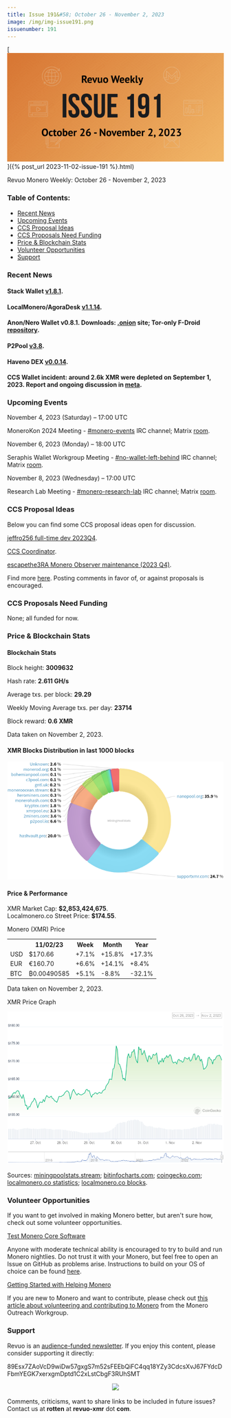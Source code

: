 ```yaml
---
title: Issue 191&#58; October 26 - November 2, 2023
image: /img/img-issue191.png
issuenumber: 191
---
```

[<img src="/img/img-issue191.png" alt="Revuo Monero Weekly #191 Slide" class="img-lead">]({% post_url 2023-11-02-issue-191 %}.html)

<p class="text-lead">Revuo Monero Weekly: October 26 - November 2, 2023</p>
<!--more-->

<h3>Table of Contents:</h3>
<ul class="contents">
    <li><a href="#news">Recent News</a></li>
    <li><a href="#events">Upcoming Events</a></li>
    <li><a href="#ideas">CCS Proposal Ideas</a></li>
    <li><a href="#proposals">CCS Proposals Need Funding</a></li>
    <li><a href="#stats">Price & Blockchain Stats</a></li>
    <li><a href="#volunteer">Volunteer Opportunities</a></li>
    <li><a href="#support">Support</a></li>
</ul>

<h3 id="news">Recent News</h3>

<div class="newsbyte">
    <h4>Stack Wallet <a href="https://github.com/cypherstack/stack_wallet/releases/tag/build_192" target="_blank">v1.8.1</a>.</h4>
</div>

<div class="newsbyte">
    <h4>LocalMonero/AgoraDesk <a href="https://github.com/AgoraDesk-LocalMonero/agoradesk-app-foss/releases/tag/v1.1.14" target="_blank">v1.1.14</a>.</h4>
</div>

<div class="newsbyte">
    <h4>Anon/Nero Wallet v0.8.1. Downloads: <a href="http://anonero5wmhraxqsvzq2ncgptq6gq45qoto6fnkfwughfl4gbt44swad.onion/#download" target="_blank">.onion</a> site; Tor-only F-Droid <a href="http://anonero5wmhraxqsvzq2ncgptq6gq45qoto6fnkfwughfl4gbt44swad.onion/fdroid/repo/" target="_blank"> repository</a>.</h4>
</div>

<div class="newsbyte">
    <h4>P2Pool <a href="https://github.com/SChernykh/p2pool/releases/tag/v3.8" target="_blank">v3.8</a>.</h4>
</div>

<div class="newsbyte">
    <h4>Haveno DEX <a href="https://github.com/haveno-dex/haveno/releases/tag/v0.0.14" target="_blank">v0.0.14</a>.</h4>
</div>

<div class="newsbyte">
    <h4>CCS Wallet incident: around 2.6k XMR were depleted on September 1, 2023. Report and ongoing discussion in <a href="https://github.com/monero-project/meta/issues/916" target="_blank">meta</a>.</h4>
</div>

<h3 id="events">Upcoming Events</h3>

<div class="event">
    <p class="date" markdown="1">November 4, 2023 (Saturday) – 17:00 UTC</p>
    <p markdown="1">MoneroKon 2024 Meeting - <a href="irc://irc.libera.chat/#monero-events" target="_blank">#monero-events</a> IRC channel; Matrix <a href="https://matrix.to/#/#monero-events:monero.social" target="_blank">room</a>.</p>
</div>

<div class="event">
    <p class="date" markdown="1">November 6, 2023 (Monday) – 18:00 UTC</p>
    <p markdown="1">Seraphis Wallet Workgroup Meeting - <a href="irc://irc.libera.chat/#no-wallet-left-behind" target="_blank">#no-wallet-left-behind</a> IRC channel; Matrix <a href="https://matrix.to/#/#no-wallet-left-behind:monero.social" target="_blank">room</a>.</p>
</div>

<div class="event">
    <p class="date" markdown="1">November 8, 2023 (Wednesday) – 17:00 UTC</p>
    <p markdown="1">Research Lab Meeting - <a href="irc://irc.libera.chat/#monero-research-lab" target="_blank">#monero-research-lab</a> IRC channel; Matrix <a href="https://matrix.to/#/#monero-research-lab:monero.social" target="_blank">room</a>.</p>
</div>

<h3 id="ideas">CCS Proposal Ideas</h3>

<p>Below you can find some CCS proposal ideas open for discussion.</p>

<div class="proposal">
<p><a href="https://repo.getmonero.org/monero-project/ccs-proposals/-/merge_requests/421" target="_blank">jeffro256 full-time dev 2023Q4</a>.</p>
</div>

<div class="proposal">
<p><a href="https://repo.getmonero.org/monero-project/ccs-proposals/-/merge_requests/418" target="_blank">CCS Coordinator</a>.</p>
</div>

<div class="proposal">
<p><a href="https://repo.getmonero.org/monero-project/ccs-proposals/-/merge_requests/414" target="_blank">escapethe3RA Monero Observer maintenance (2023 Q4)</a>.</p>
</div>

<div class="proposal">
<p>Find more <a href="https://ccs.getmonero.org/ideas/" target="_blank">here</a>. Posting comments in favor of, or against proposals is encouraged.</p>
</div>

<h3 id="proposals">CCS Proposals Need Funding</h3>

<p>None; all funded for now.</p>

<h3 id="stats">Price & Blockchain Stats</h3>

<h4 class="stat">Blockchain Stats</h4>

<div class="bcstats">
    <p>Block height: <b>3009632</b></p>
    <p>Hash rate: <b>2.611 GH/s</b></p>
    <p>Average txs. per block: <b>29.29</b></p>
    <p>Weekly Moving Average txs. per day: <b>23714</b></p>
    <p>Block reward: <b>0.6 XMR</b></p>
</div>
<p class="note">Data taken on November 2, 2023.</p>

<h4 class="stat">XMR Blocks Distribution in last 1000 blocks</h4>
<p><img src="/img/hashrate-pool-distribution-1102.png" alt="Hashrate Pool Distribution Pie Chart"/></p>

<h4 class="stat" id="price-stat">Price & Performance</h4>

<div class="price-intro">XMR Market Cap: <b>$2,853,424,675</b>.<br/>Localmonero.co Street Price: <b>$174.55</b>.</div>

<p class="table-title">Monero (XMR) Price</p>
<table class="price-table">
  <tr class="row1">
    <th></th>
    <th>11/02/23</th>
    <th>Week</th>
    <th>Month</th>
    <th>Year</th>
  </tr>
  <tr>
    <td data-th="XMR to">USD</td>
    <td data-th="11/02/23">$170.66</td>
    <td data-th="Week" class="green">+7.1%</td>
    <td data-th="Month" class="green">+15.8%</td>
    <td data-th="Year" class="green">+17.3%</td>
  </tr>
  <tr class="row3">
    <td data-th="XMR to">EUR</td>
    <td data-th="11/02/23">€160.70</td>
    <td data-th="Week" class="green">+6.6%</td>
    <td data-th="Month" class="green">+14.1%</td>
    <td data-th="Year" class="green">+8.4%</td>
  </tr>
  <tr>
    <td data-th="XMR to">BTC</td>
    <td data-th="11/02/23">₿0.00490585</td>
    <td data-th="Week" class="green">+5.1%</td>
    <td data-th="Month" class="red">-8.8%</td>
    <td data-th="Year" class="red">-32.1%</td>
  </tr>
</table>
<p class="note">Data taken on November 2, 2023.</p>

<p class="table-title">XMR Price Graph</p>

![XMR Price Graph 10/26/23-11/02/23](/img/weekly-chart-1102.png "XMR Price Graph 10/26/23-11/02/23")

Sources: <a href="https://miningpoolstats.stream/monero" target="_blank">miningpoolstats.stream</a>; <a href="https://bitinfocharts.com/monero/" target="_blank">bitinfocharts.com</a>; <a href="https://www.coingecko.com/en/coins/monero" target="_blank">coingecko.com</a>; <a href="https://localmonero.co/statistics" target="_blank">localmonero.co statistics</a>; <a href="https://localmonero.co/blocks" target="_blank">localmonero.co blocks</a>.

<h3 id="volunteer">Volunteer Opportunities</h3>

<p>If you want to get involved in making Monero better, but aren't sure how, check out some volunteer opportunities.</p>

<div class="newsbyte">
    <p class="date"><a href="https://github.com/monero-project/monero" target="_blank">Test Monero Core Software</a></p>
    <p>Anyone with moderate technical ability is encouraged to try to build and run Monero nightlies. Do not trust it with your Monero, but feel free to open an Issue on GitHub as problems arise. Instructions to build on your OS of choice can be found <a href="https://github.com/monero-project/monero#compiling-monero-from-source" target="_blank">here</a>. </p>
</div>

<div class="newsbyte">
    <p class="date"><a href="https://github.com/monero-project/monero" target="_blank">Getting Started with Helping Monero</a></p>
    <p>If you are new to Monero and want to contribute, please check out <a href="https://web.archive.org/web/20200805013127/https://www.monerooutreach.org/stories/getting-started-helping-monero.html" target="_blank">this article about volunteering and contributing to Monero</a> from the Monero Outreach Workgroup. </p>
</div>

<h3 id="support">Support</h3>

<p markdown="1">Revuo is an <a href="https://revuo-xmr.com/support/">audience-funded newsletter</a>. If you enjoy this content, please consider supporting it directly:</p>

<p class="address" markdown="1">89Esx7ZAoVcD9wiDw57gxgS7m52sFEEbQiFC4qq18YZy3CdcsXvJ67FYdcDFbmYEGK7xerxgmDptd1C2xLstCbgF3RUhSMT</p>

<p><center><a href="monero:89Esx7ZAoVcD9wiDw57gxgS7m52sFEEbQiFC4qq18YZy3CdcsXvJ67FYdcDFbmYEGK7xerxgmDptd1C2xLstCbgF3RUhSMT" class="qr"><img src="/img/donate-monero.jpg" style="max-width: 200px;"/></a></center></p>

Comments, criticisms, want to share links to be included in future issues? Contact us at **rotten** at **revuo-xmr** dot **com**.
